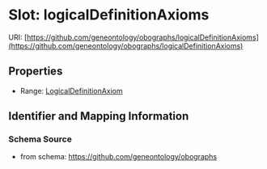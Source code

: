 # Slot: logicalDefinitionAxioms

URI: [https://github.com/geneontology/obographs/logicalDefinitionAxioms](https://github.com/geneontology/obographs/logicalDefinitionAxioms)



<!-- no inheritance hierarchy -->


## Properties

 * Range: [LogicalDefinitionAxiom](LogicalDefinitionAxiom.md)



## Identifier and Mapping Information







### Schema Source


* from schema: https://github.com/geneontology/obographs



